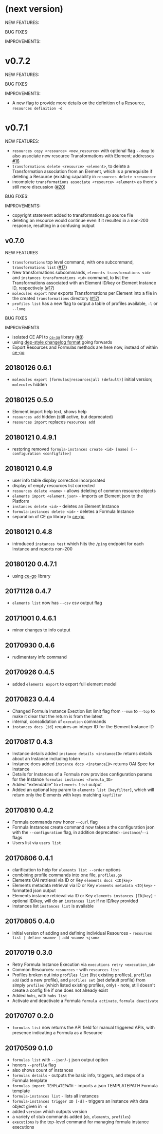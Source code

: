 # (next version)

NEW FEATURES:

BUG FIXES:

IMPROVEMENTS:

# v0.7.2

NEW FEATURES:

BUG FIXES:

IMPROVEMENTS:

* A new flag to provide more details on the definition of a Resource, `resources definition -d` 

# v0.7.1

NEW FEATURES:

* `resources copy <resource> <new_resource>` with optional flag `--deep` to also associate new resource Transformations with Element; addresses [#16](https://github.com/ghchinoy/cectl/issues/16) 
* `transformations delete <resource> <element>`, to delete a Transformation association from an Element, which is a prerequisite if deleting a Resource (existing capability in `resources delete <resource>`
* incomplete `transformations associate <resource> <element>` as there's still more discussion ([#20](https://github.com/ghchinoy/cectl/issues/20)) 

BUG FIXES:

IMPROVEMENTS:

* copyright statement added to transformations.go source file
* deleting an resource would continue even if it resulted in a non-200 response, resulting in a confusing output 

## v0.7.0

NEW FEATURES

* `transformations` top level command, with one subcommand, `transformations list` ([#17](https://github.com/ghchinoy/cectl/issues/17))
* New transformations subcommands, `elements transformations <id>` and `instances transformations <id>` command, to list the Transformations associated with an Element ID/key or Element Instance ID, respectively ([#17](https://github.com/ghchinoy/cectl/issues/17))
* `molecules export` now exports Transformations per Element into a file in the created `transformations` directory ([#17](https://github.com/ghchinoy/cectl/issues/17))
* `profiles list` has a new flag to output a table of profiles available, `-l` or `--long`

BUG FIXES

IMPROVEMENTS

* isolated CE API to [`ce-go`](https://github.com/ghchinoy/ce-go) library ([#8](https://github.com/ghchinoy/cectl/issues/8))
* using [dep-style changelog format](https://github.com/golang/dep) going forwards
* Export Resources and Formulas methods are here now, instead of within [ce-go]((https://github.com/ghchinoy/ce-go))

## 20180126 0.6.1

* `molecules export [formulas|resources|all (default)]` initial version; `molecules` hidden

## 20180125 0.5.0

* Element import help text, shows help
* `resources add` hidden (still active, but deprecated)
* `resources import` replaces `resources add`

## 20180121 0.4.9.1

* restoring removed `formula-instances create <id> [name] [--configuration <configfile>]`

## 20180121 0.4.9

* user info table display correction incorporated
* display of empty resources list corrected
* `resources delete <name>` - allows deleting of common resource objects
* `elements import <element.json>` - imports an Element json to the Platform
* `instances delete <id>` - deletes an Element Instance
* `formula-instances delete <id>` - deletes a Formula Instance
* separation of CE go library to [ce-go](https://github.com/ghchinoy/ce-go)

## 20180121 0.4.8

* introduced `instances test` which hits the `/ping` endpoint for each Instance and reports non-200

## 20180120 0.4.7.1

* using [ce-go](https://github.com/ghchinoy/ce-go) library

## 20171128 0.4.7

* `elements list` now has `--csv` csv output flag

## 20171001 0.4.6.1

* minor changes to info output

## 20170930 0.4.6

* rudimentary info command

## 20170926 0.4.5

* added `elements export` to export full element model

## 20170823 0.4.4

* Changed Formula Instance Exection list limit flag from `--num` to `--top` to make it clear that the return is from the latest
* internal, consolidation of `execution` commands
* `instances docs [id]` requires an integer ID for the Element Instance ID

## 20170817 0.4.3

* Instance details added `instance details <instanceID>` returns details about an Instance including token
* Instance docs added `instance docs <instanceID>` returns OAI Spec for Instance
* Details for Instances of a Formula now provides configuration params for the Instance `formulas instances <formula_ID>`
* Added "extendable" to `elements list` output
* Added an optional key param to `elements list [keyfilter]`, which will return only the Elements with keys matching `keyfilter`

## 20170810 0.4.2 

* Formula commands now honor `--curl` flag
* Formula Instances create command now takes a the configuration json with the `--configuration` flag, in addition deprecated`--instance`/`--i` flags
* Users list via `users list`

## 20170806 0.4.1

* clarification to help for `elements list --order` options
* combining profile commands into one file, `profiles.go`
* Elements OAI retrieval via ID or Key `elements docs <ID|key>`
* Elements metadata retrieval via ID or Key `elements metadata <ID|key>` - formatted json output
* Elements instance retrieval via ID or Key `elements instances [ID|key]` - optional ID/key, will do an `instances list` if no ID/key provided
* Instances list `instances list` is available

## 20170805 0.4.0

* Initial version of adding and defining individual Resources - `resources list | define <name> | add <name> <json>`

## 20170719 0.3.0

* Retry Formula Instance Execution via `executions retry <execution_id>`
* Common Resources: `resources` - with `resources list`
* Profiles broken out into `profiles list` (list existing profiles), `profiles add` (add a new profile), and `profiles set` (set default profile) from simply `profiles` (which listed existing profiles, only) - note, still doesn't create a config file if one does not already exist
* Added `hubs`, with `hubs list`
* Activate and deactivate a Formula `formula activate`, `formula deactivate`

## 20170707 0.2.0

* `formulas list` now returns the API field for manual triggered APIs, with presence indicating a Formula as a Resource

## 20170509 0.1.0

*  `formulas list` with `--json`/`-j` json output option
  * honors `--profile` flag
  * also shows count of instances
* `formulas details` - outputs the basic info, triggers, and steps of a Formula template
* `formulas import TEMPLATEPATH` - imports a json TEMPLATEPATH Formula template
*  `formula-instances list` - lists all instances
* `formula-instances trigger ID [-d]` - triggers an instance with data object given in `-d`
* added `version` which outputs version
* a variety of stub commands added (`eb`, `elements`, `profiles`)
* `executions` is the top-level command for managing formula instance executions
